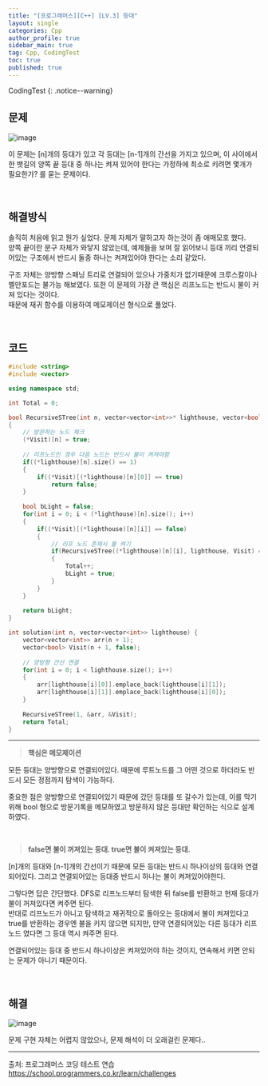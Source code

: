 ```yaml
---
title: "[프로그래머스][C++] [LV.3] 등대"
layout: single
categories: Cpp
author_profile: true
sidebar_main: true
tag: Cpp, CodingTest
toc: true
published: true
---
```


CodingTest
{: .notice--warning}

## 문제

![image](https://github.com/PREADIM/PREADIM.github.io/assets/69719507/58c4b14a-feff-4d73-b20b-19bef2e54af7)


이 문제는 [n]개의 등대가 있고 각 등대는 [n-1]개의 간선을 가지고 있으며, 이 사이에서 한 뱃길의 양쪽 끝 등대 중 하나는 켜져 있어야 한다는 가정하에 최소로 키려면 몇개가 필요한가? 를 묻는 문제이다.


<br>


## 해결방식

솔직히 처음에 읽고 뭔가 싶었다. 문제 자체가 말하고자 하는것이 좀 애매모호 했다.    
양쪽 끝이란 문구 자체가 와닿지 않았는데, 예제들을 보며 잘 읽어보니 등대 끼리 연결되어있는 구조에서 반드시 둘중 하나는 켜져있어야 한다는 소리 같았다.     

구조 자체는 양방향 스패닝 트리로 연결되어 있으나 가중치가 없기때문에 크루스칼이나 벨만포드는 불가능 해보였다. 또한 이 문제의 가장 큰 핵심은 리프노드는 반드시 불이 커져 있다는 것이다.     
때문에 재귀 함수를 이용하여 메모제이션 형식으로 풀었다.


<br>


## 코드


```cpp
#include <string>
#include <vector>

using namespace std;

int Total = 0;

bool RecursiveSTree(int n, vector<vector<int>>* lighthouse, vector<bool>* Visit)
{
    // 방문하는 노드 체크
    (*Visit)[n] = true; 
    
    // 리프노드인 경우 다음 노드는 반드시 불이 켜져야함
    if((*lighthouse)[n].size() == 1)
    {
        if((*Visit)[(*lighthouse)[n][0]] == true)
            return false;
    }
    
    bool bLight = false;
    for(int i = 0; i < (*lighthouse)[n].size(); i++)
    {
        if((*Visit)[(*lighthouse)[n][i]] == false)
        {
            // 리프 노드 존재시 불 켜기
            if(RecursiveSTree((*lighthouse)[n][i], lighthouse, Visit) == false && bLight == false)
            {
                Total++;
                bLight = true;
            }
        }      
    }
    
    return bLight;
}

int solution(int n, vector<vector<int>> lighthouse) {  
    vector<vector<int>> arr(n + 1);
    vector<bool> Visit(n + 1, false);
    
    // 양방향 간선 연결
    for(int i = 0; i < lighthouse.size(); i++)
    {
        arr[lighthouse[i][0]].emplace_back(lighthouse[i][1]);
        arr[lighthouse[i][1]].emplace_back(lighthouse[i][0]);
    }
    
    RecursiveSTree(1, &arr, &Visit);      
    return Total;
}
```
***

> **핵심은 메모제이션**

모든 등대는 양방향으로 연결되어있다. 때문에 루트노드를 그 어떤 것으로 하더라도 반드시 모든 정점까지 탐색이 가능하다.    

중요한 점은 양방향으로 연결되어있기 때문에 갔던 등대를 또 갈수가 있는데, 이를 막기위해 bool 형으로 방문기록을 메모하였고 방문하지 않은 등대만 확인하는 식으로 설계하였다.

<br>

> **false면 불이 꺼져있는 등대. true면 불이 켜져있는 등대.**

[n]개의 등대와 [n-1]개의 간선이기 때문에 모든 등대는 반드시 하나이상의 등대와 연결되어있다. 그리고 연결되어있는 등대중 반드시 하나는 불이 켜져있어야한다.    

그렇다면 답은 간단했다. DFS로 리프노드부터 탐색한 뒤 false를 반환하고 현재 등대가 불이 꺼져있다면 켜주면 된다.   
반대로 리프노드가 아니고 탐색하고 재귀적으로 돌아오는 등대에서 불이 켜져있다고 true를 반환하는 경우엔 불을 키지 않으면 되지만, 만약 연결되어있는 다른 등대가 리프노드 였다면 그 등대 역시 켜주면 된다.

연결되어있는 등대 중 반드시 하나이상은 켜져있어야 하는 것이지, 연속해서 키면 안되는 문제가 아니기 때문이다.


<br>


## 해결

![image](https://github.com/PREADIM/PREADIM.github.io/assets/69719507/a6c32889-fda8-4349-b2e4-3a772f22034f)



문제 구현 자체는 어렵지 않았으나, 문제 해석이 더 오래걸린 문제다..



***

출처: 프로그래머스 코딩 테스트 연습    
https://school.programmers.co.kr/learn/challenges